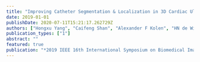 ```yaml
---
title: "Improving Catheter Segmentation & Localization in 3D Cardiac Ultrasound Using Direction-Fused Fcn"
date: 2019-01-01
publishDate: 2020-07-11T15:21:17.262729Z
authors: ["Hongxu Yang", "Caifeng Shan", "Alexander F Kolen", "HN de With Peter"]
publication_types: ["1"]
abstract: ""
featured: true
publication: "*2019 IEEE 16th International Symposium on Biomedical Imaging (ISBI 2019)*"
---
```


